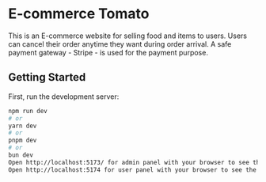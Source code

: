 # E-commerce Tomato

This is an E-commerce website for selling food and items to users. Users can cancel their order anytime they want during order arrival. A safe payment gateway - Stripe - is used for the payment purpose.

## Getting Started

First, run the development server:

```bash
npm run dev
# or
yarn dev
# or
pnpm dev
# or
bun dev
Open http://localhost:5173/ for admin panel with your browser to see the result.
Open http://localhost:5174 for user panel with your browser to see the result.
